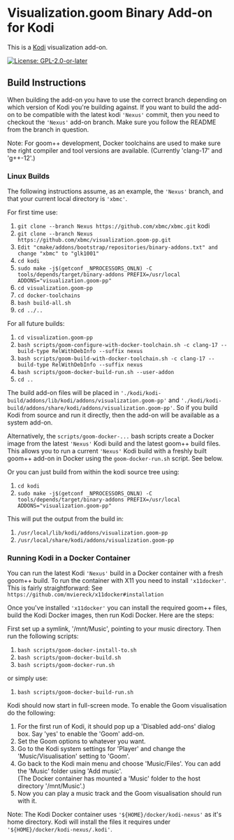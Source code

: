 # Visualization.goom Binary Add-on for Kodi

This is a [Kodi](http://kodi.tv) visualization add-on.

[![License: GPL-2.0-or-later](https://img.shields.io/badge/License-GPL%20v2+-blue.svg)](LICENSE.md)

## Build Instructions

When building the add-on you have to use the correct branch depending on which version of Kodi you're
building against. If you want to build the add-on to be compatible with the latest kodi `'Nexus'` commit,
then you need to checkout the `'Nexus'` add-on branch. Make sure you follow the README from the branch
in question.

Note: For goom++ development, Docker toolchains are used to make sure the right compiler and tool versions
are available. (Currently 'clang-17' and 'g++-12'.)

### Linux Builds

The following instructions assume, as an example, the `'Nexus'` branch, and that your current local
directory is `'xbmc'`.

For first time use:

1. `git clone --branch Nexus https://github.com/xbmc/xbmc.git` kodi
1. `git clone --branch Nexus https://github.com/xbmc/visualization.goom-pp.git`
1. `Edit "cmake/addons/bootstrap/repositories/binary-addons.txt" and change "xbmc" to "glk1001"`
1. `cd kodi`
1. `sudo make -j$(getconf _NPROCESSORS_ONLN) -C tools/depends/target/binary-addons PREFIX=/usr/local ADDONS="visualization.goom-pp"`
1. `cd visualization.goom-pp`
1. `cd docker-toolchains`
1. `bash build-all.sh`
1. `cd ../..`

For all future builds:

1. `cd visualization.goom-pp`
1. `bash scripts/goom-configure-with-docker-toolchain.sh -c clang-17 --build-type RelWithDebInfo --suffix nexus`
1. `bash scripts/goom-build-with-docker-toolchain.sh -c clang-17 --build-type RelWithDebInfo --suffix nexus`
1. `bash scripts/goom-docker-build-run.sh --user-addon`
1. `cd ..`

The build add-on files will be placed in `'./kodi/kodi-build/addons/lib/kodi/addons/visualization.goom-pp'`
and `'./kodi/kodi-build/addons/share/kodi/addons/visualization.goom-pp'`. So if you build Kodi from source
and run it directly, then the add-on will be available as a system add-on.

Alternatively, the `scripts/goom-docker-...` bash scripts create a Docker image from the latest `'Nexus'` Kodi
build and the latest goom++ build files. This allows you to run a current `'Nexus'` Kodi build with a freshly
built goom++ add-on in Docker using the `goom-docker-run.sh` script. See below.

Or you can just build from within the kodi source tree using:

1. `cd kodi`
1. `sudo make -j$(getconf _NPROCESSORS_ONLN) -C tools/depends/target/binary-addons PREFIX=/usr/local ADDONS="visualization.goom-pp"`

This will put the output from the build in:

1. `/usr/local/lib/kodi/addons/visualization.goom-pp`
1. `/usr/local/share/kodi/addons/visualization.goom-pp`

### Running Kodi in a Docker Container

You can run the latest Kodi `'Nexus'` build in a Docker container with a fresh goom++ build. To run
the container with X11 you need to install `'x11docker'`. This is fairly straightforward: See
`https://github.com/mviereck/x11docker#installation`

Once you've installed `'x11docker'` you can install the required goom++ files, build the Kodi Docker images,
then run Kodi Docker. Here are the steps:

First set up a symlink, '/mnt/Music', pointing to your music directory.
Then run the following scripts:

1. `bash scripts/goom-docker-install-to.sh`
2. `bash scripts/goom-docker-build.sh`
3. `bash scripts/goom-docker-run.sh`

or simply use:

1. `bash scripts/goom-docker-build-run.sh`

Kodi should now start in full-screen mode. To enable the Goom visualisation do the following:

1. For the first run of Kodi, it should pop up a 'Disabled add-ons' dialog box. Say 'yes' to enable the 'Goom'
add-on.
1. Set the Goom options to whatever you want.
1. Go to the Kodi system settings for 'Player' and change the 'Music/Visualisation' setting to 'Goom'.
1. Go back to the Kodi main menu and choose 'Music/Files'. You can add the 'Music' folder using 'Add music'.<br>
   (The Docker container has mounted a 'Music' folder to the host directory '/mnt/Music'.)
1. Now you can play a music track and the Goom visualisation should run with it.

Note: The Kodi Docker container uses `'${HOME}/docker/kodi-nexus'` as it's home directory. Kodi will install
the files it requires under `'${HOME}/docker/kodi-nexus/.kodi'`.
